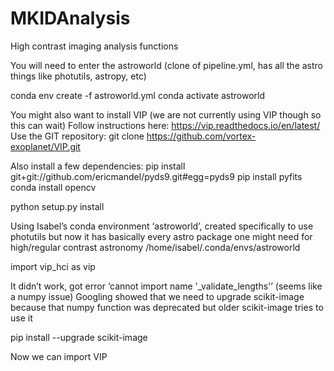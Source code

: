 # MKIDAnalysis
High contrast imaging analysis functions

You will need to enter the astroworld (clone of pipeline.yml, has all the astro things like photutils, astropy, etc)

conda env create -f astroworld.yml
conda activate astroworld

You might also want to install VIP (we are not currently using VIP though so this can wait)
Follow instructions here:  https://vip.readthedocs.io/en/latest/
Use the GIT repository:  git clone https://github.com/vortex-exoplanet/VIP.git

Also install a few dependencies:
pip install git+git://github.com/ericmandel/pyds9.git#egg=pyds9
pip install pyfits
conda install opencv

python setup.py install

Using Isabel’s conda environment ‘astroworld’, created specifically to use photutils but now it has basically every astro package one might need for high/regular contrast astronomy
/home/isabel/.conda/envs/astroworld

import vip_hci as vip

It didn’t work, got error ‘cannot import name '_validate_lengths'’  (seems like a numpy issue)
Googling showed that we need to upgrade scikit-image because that numpy function was deprecated but older scikit-image tries to use it

pip install --upgrade scikit-image

Now we can import VIP
